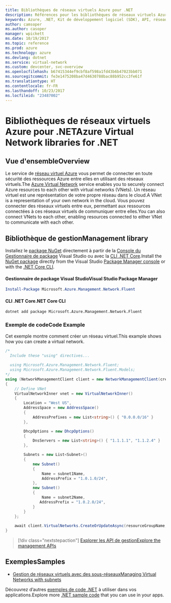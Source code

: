 ```yaml
---
title: Bibliothèques de réseaux virtuels Azure pour .NET
description: Références pour les bibliothèques de réseaux virtuels Azure pour .NET
keywords: Azure, .NET, Kit de développement logiciel (SDK), API, réseau virtuel
author: camsoper
ms.author: casoper
manager: wpickett
ms.date: 10/19/2017
ms.topic: reference
ms.prod: azure
ms.technology: azure
ms.devlang: dotnet
ms.service: virtual-network
ms.custom: devcenter, svc-overview
ms.openlocfilehash: b67415344ef9cbf8af598a1fd43b6b47023bb071
ms.sourcegitcommit: fe3e1475208ba47d4630788bac88b952cc3fe61f
ms.translationtype: HT
ms.contentlocale: fr-FR
ms.lasthandoff: 10/23/2017
ms.locfileid: "23487002"
---
```

# <a name="azure-virtual-network-libraries-for-net"></a><span data-ttu-id="e4356-104">Bibliothèques de réseaux virtuels Azure pour .NET</span><span class="sxs-lookup"><span data-stu-id="e4356-104">Azure Virtual Network libraries for .NET</span></span>

## <a name="overview"></a><span data-ttu-id="e4356-105">Vue d'ensemble</span><span class="sxs-lookup"><span data-stu-id="e4356-105">Overview</span></span>
<span data-ttu-id="e4356-106">Le service de [réseau virtuel Azure](/azure/virtual-network/virtual-networks-overview) vous permet de connecter en toute sécurité des ressources Azure entre elles en utilisant des réseaux virtuels.</span><span class="sxs-lookup"><span data-stu-id="e4356-106">The [Azure Virtual Network](/azure/virtual-network/virtual-networks-overview) service enables you to securely connect Azure resources to each other with virtual networks (VNets).</span></span> <span data-ttu-id="e4356-107">Un réseau virtuel est une représentation de votre propre réseau dans le cloud.</span><span class="sxs-lookup"><span data-stu-id="e4356-107">A VNet is a representation of your own network in the cloud.</span></span> <span data-ttu-id="e4356-108">Vous pouvez connecter des réseaux virtuels entre eux, permettant aux ressources connectées à ces réseaux virtuels de communiquer entre elles.</span><span class="sxs-lookup"><span data-stu-id="e4356-108">You can also connect VNets to each other, enabling resources connected to either VNet to communicate with each other.</span></span> 

## <a name="management-library"></a><span data-ttu-id="e4356-109">Bibliothèque de gestion</span><span class="sxs-lookup"><span data-stu-id="e4356-109">Management library</span></span>

<span data-ttu-id="e4356-110">Installez le [package NuGet](https://www.nuget.org/packages/Microsoft.Azure.Management.Network.Fluent) directement à partir de la [Console du Gestionnaire de package][PackageManager] Visual Studio ou avec la [CLI .NET Core][DotNetCLI].</span><span class="sxs-lookup"><span data-stu-id="e4356-110">Install the [NuGet package](https://www.nuget.org/packages/Microsoft.Azure.Management.Network.Fluent) directly from the Visual Studio [Package Manager console][PackageManager] or with the [.NET Core CLI][DotNetCLI].</span></span>

#### <a name="visual-studio-package-manager"></a><span data-ttu-id="e4356-111">Gestionnaire de package Visual Studio</span><span class="sxs-lookup"><span data-stu-id="e4356-111">Visual Studio Package Manager</span></span>

```powershell
Install-Package Microsoft.Azure.Management.Network.Fluent
```

#### <a name="net-core-cli"></a><span data-ttu-id="e4356-112">CLI .NET Core</span><span class="sxs-lookup"><span data-stu-id="e4356-112">.NET Core CLI</span></span>

```bash
dotnet add package Microsoft.Azure.Management.Network.Fluent
```

### <a name="code-example"></a><span data-ttu-id="e4356-113">Exemple de code</span><span class="sxs-lookup"><span data-stu-id="e4356-113">Code Example</span></span>
<span data-ttu-id="e4356-114">Cet exemple montre comment créer un réseau virtuel.</span><span class="sxs-lookup"><span data-stu-id="e4356-114">This example shows how you can create a virtual network.</span></span>

```csharp
/* 
  Include these "using" directives...
  
  using Microsoft.Azure.Management.Network.Fluent;
  using Microsoft.Azure.Management.Network.Fluent.Models;
*/
using (NetworkManagementClient client = new NetworkManagementClient(credentials))
{
    // Define VNet
    VirtualNetworkInner vnet = new VirtualNetworkInner()
    {
        Location = "West US",
        AddressSpace = new AddressSpace()
        {
            AddressPrefixes = new List<string>() { "0.0.0.0/16" }
        },

        DhcpOptions = new DhcpOptions()
        {
            DnsServers = new List<string>() { "1.1.1.1", "1.1.2.4" }
        },

        Subnets = new List<Subnet>()
        {
            new Subnet()
            {
                Name = subnet1Name,
                AddressPrefix = "1.0.1.0/24",
            },
            new Subnet()
            {
                Name = subnet2Name,
               AddressPrefix = "1.0.2.0/24",
            }
        }
    };
    
    await client.VirtualNetworks.CreateOrUpdateAsync(resourceGroupName, vNetName, vnet);
}

```

> [!div class="nextstepaction"]
> [<span data-ttu-id="e4356-115">Explorer les API de gestion</span><span class="sxs-lookup"><span data-stu-id="e4356-115">Explore the management APIs</span></span>](/dotnet/api/overview/azure/network/management)

## <a name="samples"></a><span data-ttu-id="e4356-116">Exemples</span><span class="sxs-lookup"><span data-stu-id="e4356-116">Samples</span></span>
- [<span data-ttu-id="e4356-117">Gestion de réseaux virtuels avec des sous-réseaux</span><span class="sxs-lookup"><span data-stu-id="e4356-117">Managing Virtual Networks with subnets</span></span>](https://github.com/Azure-Samples/network-dotnet-manage-virtual-network)

<span data-ttu-id="e4356-118">Découvrez d’autres [exemples de code .NET](https://azure.microsoft.com/resources/samples/?platform=dotnet) à utiliser dans vos applications.</span><span class="sxs-lookup"><span data-stu-id="e4356-118">Explore more [.NET sample code](https://azure.microsoft.com/resources/samples/?platform=dotnet) that you can use in your apps.</span></span>


[PackageManager]: https://docs.microsoft.com/nuget/tools/package-manager-console 
[DotNetCLI]: https://docs.microsoft.com/dotnet/core/tools/dotnet-add-package 

